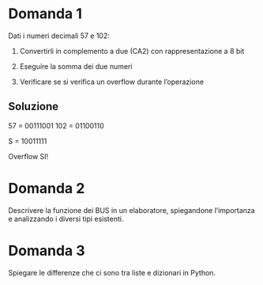 # Domanda 1

Dati i numeri decimali 57 e 102:

1. Convertirli in complemento a due (CA2) con rappresentazione a 8 bit

2. Eseguire la somma dei due numeri

3. Verificare se si verifica un overflow durante l’operazione

## Soluzione

 57 = 00111001
102 = 01100110

 S  = 10011111

 Overflow SI!

# Domanda 2

Descrivere la funzione dei BUS in un elaboratore, spiegandone l’importanza e analizzando i diversi tipi esistenti.

# Domanda 3

Spiegare le differenze che ci sono tra liste e dizionari in Python.
